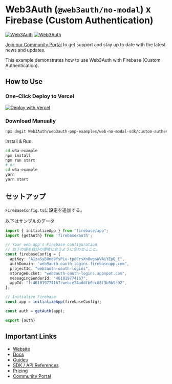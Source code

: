 # Web3Auth (`@web3auth/no-modal`) x Firebase (Custom Authentication)

[![Web3Auth](https://img.shields.io/badge/Web3Auth-SDK-blue)](https://web3auth.io/docs/sdk/pnp/web/no-modal)
[![Web3Auth](https://img.shields.io/badge/Web3Auth-Community-cyan)](https://community.web3auth.io)

[Join our Community Portal](https://community.web3auth.io/) to get support and stay up to date with the latest news and updates.

This example demonstrates how to use Web3Auth with Firebase (Custom Authentication).

## How to Use

### One-Click Deploy to Vercel

[![Deploy with Vercel](https://vercel.com/button)](https://vercel.com/new/clone?repository-url=https%3A%2F%2Fgithub.com%2FWeb3Auth%2Fweb3auth-pnp-examples%2Ftree%2Fmain%2Fweb-no-modal-sdk%2Fcustom-authentication%2Fsingle-verifier-examples%2Ffirebase-no-modal-example&project-name=w3a-firebase-no-modal&repository-name=w3a-firebase-no-modal)

### Download Manually

```bash
npx degit Web3Auth/web3auth-pnp-examples/web-no-modal-sdk/custom-authentication/single-verifier-examples/firebase-no-modal-example w3a-example
```

Install & Run:

```bash
cd w3a-example
npm install
npm run start
# or
cd w3a-example
yarn
yarn start
```

## セットアップ

`FireBaseConfig.ts`に設定を追加する。

以下はサンプルのデータ

```ts
import { initializeApp } from "firebase/app";
import {getAuth} from 'firebase/auth';

// Your web app's Firebase configuration
// 以下の値を自分の環境に合うように合わせること。
const firebaseConfig = {
  apiKey: "AIzaSyB0nd9YsPLu-tpdCrsXn8wgsWVAiYEpQ_E",
  authDomain: "web3auth-oauth-logins.firebaseapp.com",
  projectId: "web3auth-oauth-logins",
  storageBucket: "web3auth-oauth-logins.appspot.com",
  messagingSenderId: "461819774167",
  appId: "1:461819774167:web:e74addfb6cc88f3b5b9c92",
};

// Initialize Firebase
const app = initializeApp(firebaseConfig);

const auth = getAuth(app);

export {auth}
```

## Important Links

- [Website](https://web3auth.io)
- [Docs](https://web3auth.io/docs)
- [Guides](https://web3auth.io/docs/guides)
- [SDK / API References](https://web3auth.io/docs/sdk)
- [Pricing](https://web3auth.io/pricing.html)
- [Community Portal](https://community.web3auth.io)
